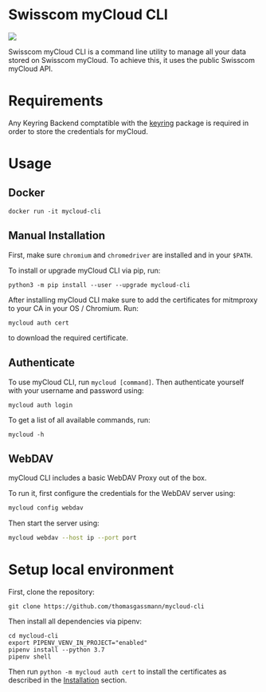 # Swisscom myCloud CLI

![](https://github.com/thomasgassmann/mycloud-cli/workflows/.github/workflows/release.yml/badge.svg)

Swisscom myCloud CLI is a command line utility to manage all your data stored on Swisscom myCloud. To achieve this, it uses the public Swisscom myCloud API.

# Requirements
Any Keyring Backend comptatible with the [keyring](https://pypi.org/project/keyring) package is required in order to store the credentials for myCloud.

# Usage

## Docker

```
docker run -it mycloud-cli
```

## Manual Installation

First, make sure `chromium` and `chromedriver` are installed and in your `$PATH`.

To install or upgrade myCloud CLI via pip, run:

```
python3 -m pip install --user --upgrade mycloud-cli
```

After installing myCloud CLI make sure to add the certificates for mitmproxy to your CA in your OS / Chromium. Run:

```
mycloud auth cert
```

to download the required certificate.

## Authenticate
To use myCloud CLI, run `mycloud [command]`.
Then authenticate yourself with your username and password using:

```
mycloud auth login
```

To get a list of all available commands, run:

```
mycloud -h
```

## WebDAV

myCloud CLI includes a basic WebDAV Proxy out of the box.

To run it, first configure the credentials for the WebDAV server using:

```bash
mycloud config webdav
```

Then start the server using:

```bash
mycloud webdav --host ip --port port
```

# Setup local environment

First, clone the repository:

```
git clone https://github.com/thomasgassmann/mycloud-cli
```

Then install all dependencies via pipenv:

```
cd mycloud-cli
export PIPENV_VENV_IN_PROJECT="enabled"
pipenv install --python 3.7
pipenv shell
```

Then run `python -m mycloud auth cert` to install the certificates as described in the [Installation](#Installation) section.
